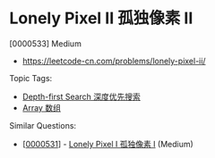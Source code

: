 # Lonely Pixel II 孤独像素 II

[0000533] Medium

- https://leetcode-cn.com/problems/lonely-pixel-ii/

Topic Tags:

- [Depth-first Search 深度优先搜索](https://leetcode-cn.com/tag/depth-first-search/)
- [Array 数组](https://leetcode-cn.com/tag/array/)

Similar Questions:

- [[0000531](https://leetcode-cn.com/problems/lonely-pixel-i/)] - [Lonely Pixel I 孤独像素 I](./0000531.lonely-pixel-i.md) (Medium)
